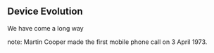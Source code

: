##  Device Evolution

We have come a long way

note:
  Martin Cooper made the first mobile phone call on 3 April 1973.